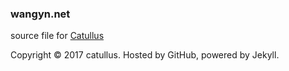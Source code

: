 ### wangyn.net

source file for [Catullus](http://wangyn.net/)

Copyright © 2017 catullus. Hosted by GitHub, powered by Jekyll.


